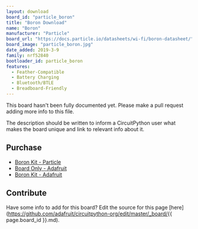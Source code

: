 ```yaml
---
layout: download
board_id: "particle_boron"
title: "Boron Download"
name: "Boron"
manufacturer: "Particle"
board_url: "https://docs.particle.io/datasheets/wi-fi/boron-datasheet/"
board_image: "particle_boron.jpg"
date_added: 2019-3-9
family: nrf52840
bootloader_id: particle_boron
features:
  - Feather-Compatible
  - Battery Charging
  - Bluetooth/BTLE
  - Breadboard-Friendly
---
```


This board hasn't been fully documented yet. Please make a pull request adding more info to this file.

The description should be written to inform a CircuitPython user what makes the board unique and link to relevant info about it.

## Purchase
* [Boron Kit - Particle](https://store.particle.io/products/boron-kit)
* [Board Only - Adafruit](https://www.adafruit.com/product/3998)
* [Boron Kit - Adafruit](https://www.adafruit.com/product/3994)

## Contribute

Have some info to add for this board? Edit the source for this page [here](https://github.com/adafruit/circuitpython-org/edit/master/_board/{{ page.board_id }}.md).
